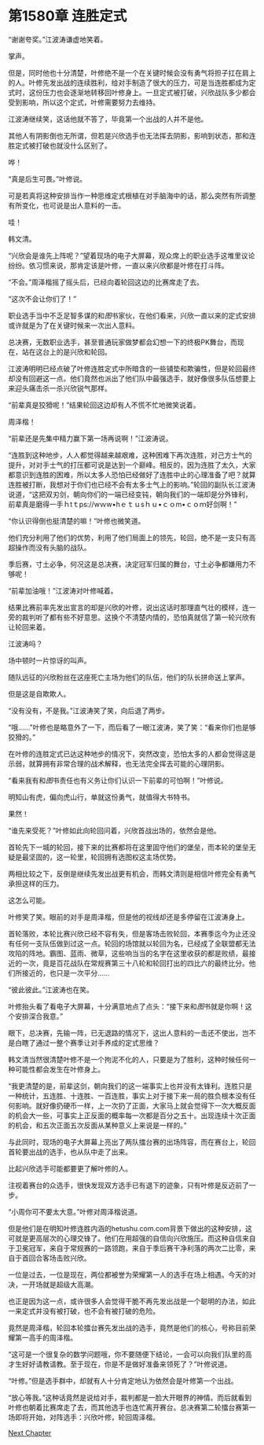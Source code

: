 # 第1580章 连胜定式

“谢谢夸奖。”江波涛谦虚地笑着。

掌声。

但是，同时他也十分清楚，叶修绝不是一个在关键时候会没有勇气将担子扛在肩上的人。叶修先发出战的连续胜利，给对手制造了很大的压力，可是当连胜都成为定式时，这份压力也会逐渐地转移回叶修身上。一旦定式被打破，兴欣战队多少都会受到影响，所以这个定式，叶修需要努力去维持。

江波涛继续笑，这话他就不答了，毕竟第一个出战的人并不是他。

其他人有阴影倒也无所谓，但若是兴欣选手也无法挥去阴影，影响到状态，那和连胜定式被打破也就没什么区别了。

哗！

“真是后生可畏。”叶修说。

可是若真将这种安排当作一种思维定式根植在对手脑海中的话，那么突然有所调整有所变化，也可说是出人意料的一击。

哇！

韩文清。

“兴欣会是谁先上阵呢？”望着现场的电子大屏幕，观众席上的职业选手这堆里议论纷纷。依习惯来说，那肯定该是叶修，一直以来兴欣都是叶修在打斗阵。

“不会。”周泽楷摇了摇头后，已经向着轮回这边的比赛席走了去。

“这次不会让你们了！”

职业选手当中不乏足智多谋的和*图*书家伙，在他们看来，兴欣一直以来的定式安排或许就是为了在关键时候来一次出人意料。

总决赛，无数职业选手，甚至普通玩家做梦都会幻想一下的终极PK舞台，而现在，站在这台上的是兴欣和轮回。

江波涛明明已经点破了叶修连胜定式中所暗含的一些铺垫和欺骗性，但是轮回最终却没有回避这一点。他们竟然也派出了他们队中最强选手，就好像很多队伍想要上来迎头痛击杀一杀兴欣锐气那样。

“前辈真是狡猾呢！”结果轮回这边却有人不慌不忙地微笑说着。

周泽楷！

“前辈还是先集中精力赢下第一场再说啊！”江波涛说。

“连胜到这种地步，人人都觉得越来越艰难，这种困难下再次连胜，对己方士气的提升，对对手士气的打压都可说是达到一个巅峰。相反的，因为连胜了太久，大家都意识到连胜的困难，所以太多人恐怕已经做好了连胜中止的心理准备了吧？就算连胜被打断，我想对于你们也已经不会有太多士气上的影响。”轮回的副队长江波涛说道，“这把双刃剑，朝向你们的一端已经变钝，朝向我们的一端却是分外锋利，前辈真是磨得一手ｈtｔps://wｗw•hｅｔｕsｈｕ•ｃｏm•ｃｏｍ好剑啊！”

“你认识得倒也挺清楚的嘛！”叶修也微笑道。

他们充分利用了他们的优势，利用了他们局面上的领先，轮回，绝不是一支只有高超操作而没有头脑的战队。

季后赛，寸土必争，何况这是总决赛，决定冠军归属的舞台，寸土必争都嫌用力不够呢！

“前辈加油哦！”江波涛对叶修喊着。

结果比赛前率先发出宣言的却是兴欣的叶修，说出这话时那理直气壮的模样，连一旁的裁判听了都有些不好意思。这换个不清楚内情的，恐怕真就信了第一轮兴欣有让轮回来着。

江波涛吗？

场中顿时一片惊讶的叫声。

随队远征的兴欣粉丝在这座死亡主场为他们的队伍，他们的队长拼命送上掌声。

但是这是自欺欺人。

“没有没有，不是我。”江波涛笑了笑，向后退了两步。

“哦……”叶修也是略意外了一下，而后看了一眼江波涛，笑了笑：“看来你们也是够狡猾的。”

在叶修的连胜定式已达这种地步的情况下，突然改变，恐怕太多的人都会觉得这是示弱，就算拥有非常合理的战术解释，也无法完全挥去可能的心理阴影。

“看来我有和*图*书责任也有义务让你们认识一下前辈的可怕啊！”叶修说。

明知山有虎，偏向虎山行，单就这份勇气，就值得大书特书。

果然！

“谁先来受死？”叶修如此向轮回问着，兴欣首战出场的，依然会是他。

首轮先下一城的轮回，接下来的比赛都将在这里固守他们的堡垒，而本轮的堡垒无疑是最坚固的，这一轮里，轮回拥有选图权这主场优势。

两相比较之下，反倒是继续先发出战更有机会，而韩文清则是相信叶修完全有勇气承担这样的压力。

这怎么可能。

叶修笑了笑。眼前的对手是周泽楷，但是他的视线却还是多停留在江波涛身上。

首轮落败，本轮比赛兴欣已经不容有失，但是客场击败轮回，本赛季迄今为止还没有任何一支队伍做到过这一点。轮回的场馆就以轮回为名，已经成了全联盟都无法攻陷的阵地。霸图、蓝雨、微草，这些响当当的名字在这里收获的都是败绩，最接近的一次，竟是百花战队在常规赛第三十八轮和轮回打出的四比六的最终比分。他们所接近的，也只是一次平分……

“彼此彼此。”江波涛也在笑。

叶修抬头看了看电子大屏幕，十分满意地点了点头：“接下来和*图*书就是你啊！这个安排深合我意。”

眼下，总决赛，先输一阵，已无退路的情况下，这出人意料的一击还不使出，岂不是白瞎了通过一整个赛季让对手养成的定式思维？

韩文清当然很清楚叶修不是一个拘泥不化的人，只要是为了胜利，这种时候任何一种可能性都会发生在叶修身上。

“我更清楚的是，前辈这剑，朝向我们的这一端事实上也并没有太锋利。连胜只是一种统计，五连胜、十连胜、一百连胜，事实上对于接下来一局的胜负根本没有任何影响。就好像扔硬币一样，上一次扔了正面，大家马上就会觉得下一次大概反面的机会大一些，可事实上正反面的概率每一次都是百分之五十。出现连续十次正面的机会，和五次正面五次反面从某种意义上来说是一样的。”

与此同时，现场的电子大屏幕上亮出了两队擂台赛的出场阵容，而在赛台上，轮回首轮要出战的选手，也从队中走了出来。

比起兴欣选手可能都要更了解叶修的人。

注视着赛台的众选手，很快发现双方选手已有退下的迹象，只有叶修是反迈前了一步。

“小周你可不要太大意。”叶修对周泽楷说道。

但是他们是在明知叶修连胜内涵的hetushu.com.com背景下做出的这种安排，这可就是更高层次的心理交锋了。他们在用超强的自信向兴欣施压。而这种自信来自于卫冕冠军，来自于常规赛的一路领跑，来自于季后赛干净利落的两次二比零，来自于首回合客场击败兴欣。

一位是过去，一位是现在，两位都被誉为荣耀第一人的选手在场上相遇。今天的对决，一开场就是超级大高潮。

也正是因为这一点，或许很多人会觉得干脆不再先发出战是一个聪明的办法，如此一来定式并没有被打破，也不会有被打破的危险。

竟然是周泽楷，轮回本轮擂台赛先发出战的选手，竟然是他们的核心，号称目前荣耀第一高手的周泽楷。

“这可是一个很复杂的数学问题哦，你不要随便下结论，一会可以向我们队里的高才生好好请教请教。至于现在，你是不是做好准备来领死了？”叶修说道。

“叶修。”但是选手群中，却就有人十分肯定地认为依然会是叶修第一个出战。

“放心等我。”这种话竟然是说给对手，裁判都是一脸大开眼界的神情。而后就看到叶修也朝着比赛席走了去，而其他选手也连忙离开赛台。总决赛第二轮擂台赛第一场即将开始，对阵选手：兴欣叶修，轮回周泽楷。



[Next Chapter](%E7%AC%AC1581%E7%AB%A0%20%E4%B8%89%E5%88%86%E9%92%9F%E5%B7%A7%E5%90%88.md)